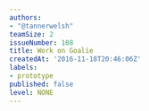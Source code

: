 ```yaml
---
authors:
- "@tannerwelsh"
teamSize: 2
issueNumber: 108
title: Work on Goalie
createdAt: '2016-11-18T20:46:06Z'
labels:
- prototype
published: false
level: NONE
---
```







[mit-license]: https://opensource.org/licenses/MIT
